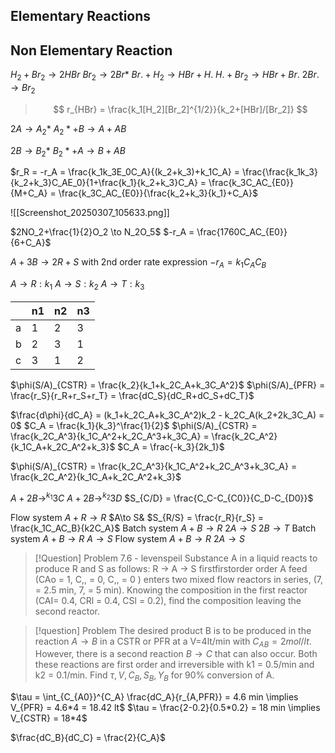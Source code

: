 ## Elementary Reactions


## Non Elementary Reaction
$H_2 +Br_2 \to 2HBr$
$Br_2 \to 2Br*$
$Br. +H_2 \to HBr+H.$
$H.+Br_2\to HBr+Br.$
$2Br. \to Br_2$

>$$
r_{HBr} = \frac{k_1[H_2][Br_2]^{1/2}}{k_2+[HBr]/[Br_2]}
$$

$2A \to A_2*$
$A_2*+B\to A + AB$

$2B \to B_2*$
$B_2*+A \to B+AB$

$r_R = -r_A = \frac{k_1k_3E_0C_A}{(k_2+k_3)+k_1C_A} = \frac{\frac{k_1k_3}{k_2+k_3}C_AE_0}{1+\frac{k_1}{k_2+k_3}C_A} = \frac{k_3C_AC_{E0}}{M+C_A} = \frac{k_3C_AC_{E0}}{\frac{k_2+k_3}{k_1}+C_A}$

![[Screenshot_20250307_105633.png]]

$2NO_2+\frac{1}{2}O_2 \to N_2O_5$
$-r_A = \frac{1760C_AC_{E0}}{6+C_A}$

$A+3B \to 2R+S$
with 2nd order rate expression $-r_A = k_1 C_AC_B$


$A\to R : k_1$
$A \to S : k_2$
$A\to T : k_3$

|     | n1  | n2  | n3  |
| --- | --- | --- | --- |
| a   | 1   | 2   | 3   |
| b   | 2   | 3   | 1   |
| c   | 3   | 1   | 2   |

$\phi(S/A)_{CSTR} = \frac{k_2}{k_1+k_2C_A+k_3C_A^2}$
$\phi(S/A)_{PFR} = \frac{r_S}{r_R+r_S+r_T} = \frac{dC_S}{dC_R+dC_S+dC_T}$

$\frac{d\phi}{dC_A} = (k_1+k_2C_A+k_3C_A^2)k_2 - k_2C_A(k_2+2k_3C_A) = 0$
$C_A = \frac{k_1}{k_3}^\frac{1}{2}$ 
$\phi(S/A)_{CSTR} = \frac{k_2C_A^3}{k_1C_A^2+k_2C_A^3+k_3C_A} = \frac{k_2C_A^2}{k_1C_A+k_2C_A^2+k_3}$
$C_A = \frac{-k_3}{2k_1}$

$\phi(S/A)_{CSTR} = \frac{k_2C_A^3}{k_1C_A^2+k_2C_A^3+k_3C_A} = \frac{k_2C_A^2}{k_1C_A+k_2C_A^2+k_3}$


$A+2B \to^{k_1} 3C$
$A+2B \to^{k_2} 3D$
$S_{C/D} = \frac{C_C-C_{C0}}{C_D-C_{D0}}$

Flow system
$A+R \to R$
$A\to S&
$S_{R/S} = \frac{r_R}{r_S} = \frac{k_1C_AC_B}{k2C_A}$
Batch system
$A+B \to R$
$2A\to S$
$2B\to T$
Batch system
$A+B \to R$
$A \to S$
Flow system
$A+B \to R$
$2A\to S$


> [!Question] Problem 7.6 - levenspeil
>Substance A in a liquid reacts to produce R and S as follows:
>		R
>	$\to$
>A
>	$\to$
>		S
>		firstfirstorder
 order
 A feed (CAo = 1, C,, = 0, C,, = 0 ) enters two mixed flow reactors in
 series, (7, = 2.5 min, 7, = 5 min). Knowing the composition in the first
 reactor (CAI= 0.4, CRl = 0.4, CSl = 0.2), find the composition leaving the
 second reactor.




> [!question] Problem
> The desired product B is to be produced in the reaction $A\to B$ in a CSTR or PFR at a V=4lt/min with $C_{AB} = 2mol/lt$. However, there is a second reaction $B\to C$ that can also occur. Both these reactions are first order and irreversible with k1 = 0.5/min and k2 = 0.1/min. Find $\tau, V,C_B,S_B,Y_B$ for 90% conversion of A.

$\tau = \int_{C_{A0}}^{C_A} \frac{dC_A}{r_{A,PFR}} = 4.6 min \implies V_{PFR} = 4.6*4 = 18.42 lt$
$\tau = \frac{2-0.2}{0.5*0.2} = 18 min \implies V_{CSTR} = 18*4$

$\frac{dC_B}{dC_C} = \frac{2}{C_A}$










































































